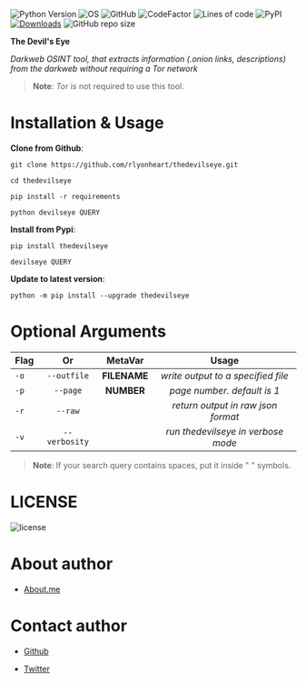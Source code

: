 ![Python Version](https://img.shields.io/badge/python-3.x-blue?style=flat&logo=python)
![OS](https://img.shields.io/badge/OS-GNU%2FLinux-red?style=flat&logo=linux)
![GitHub](https://img.shields.io/github/license/rlyonheart/thedevilseye?ystyle=flat)
![CodeFactor](https://www.codefactor.io/repository/github/rlyonheart/thedevilseye/badge)
![Lines of code](https://img.shields.io/tokei/lines/github/rlyonheart/thedevilseye)
![PyPI](https://img.shields.io/pypi/v/thedevilseye)
[![Downloads](https://static.pepy.tech/personalized-badge/thedevilseye?period=total&units=international_system&left_color=black&right_color=orange&left_text=pypi+downloads)](https://pepy.tech/project/thedevilseye)
![GitHub repo size](https://img.shields.io/github/repo-size/rlyonheart/thedevilseye)

**The Devil's Eye**

*Darkweb OSINT tool, that extracts information (.onion links, descriptions) from the darkweb without requiring a Tor network*

> **Note**: *Tor* is not required to use this tool.

# Installation & Usage
**Clone from Github**:
```
git clone https://github.com/rlyonheart/thedevilseye.git
```

```
cd thedevilseye
```

```
pip install -r requirements
```

```
python devilseye QUERY
```

**Install from Pypi**:
```
pip install thedevilseye
```

```
devilseye QUERY
```

**Update to latest version**:
```
python -m pip install --upgrade thedevilseye
```


# Optional Arguments
| Flag           | Or            |MetaVar|                 Usage|
| ------------- |:-------------:|:----------------------:|:---------:|
| <code>-o</code>      | <code>--outfile</code>      |   **FILENAME** |  *write output to a specified file*  |
| <code>-p</code> | <code>--page</code>  |  **NUMBER**  |  *page number. default is 1*  |
| <code>-r</code> | <code>--raw</code>  |    |  *return output in raw json format*  |
| <code>-v</code> | <code>--verbosity</code>  |    |  *run thedevilseye in verbose mode*  |


> **Note**: If your search query contains spaces, put it inside " " symbols.

# LICENSE
![license](https://user-images.githubusercontent.com/74001397/137917929-2f2cdb0c-4d1d-4e4b-9f0d-e01589e027b5.png)

# About author
* [About.me](https://about.me/rlyonheart)

# Contact author
* [Github](https://github.com/rlyonheart)

* [Twitter](https://twitter.com/rly0nheart)

